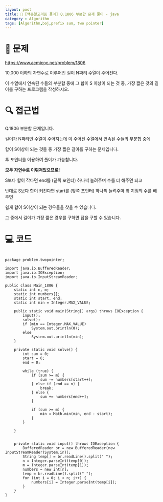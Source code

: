```yaml
---
layout: post
title: 📖 [백준알고리즘 풀이] Q.1806 부분합 문제 풀이 - java
category : Algorithm
tags: [Algorithm,boj,prefix sum, two pointer]
---
```

# 📖 문제
<https://www.acmicpc.net/problem/1806>

10,000 이하의 자연수로 이루어진 길이 N짜리 수열이 주어진다.

이 수열에서 연속된 수들의 부분합 중에 그 합이 S 이상이 되는 것 중, 가장 짧은 것의 길이를 구하는 프로그램을 작성하시오.

# 🔍 접근법

Q.1806 부분합 문제입니다.

길이가 N짜리인 수열이 주어지는데 이 주어진 수열에서 연속된 수들의 부분합 중에 

합이 S이상이 되는 것들 중 가장 짧은 길이를 구하는 문제입니다.

투 포인터를 이용하여 풀이가 가능합니다.

<b> 모두 자연수로 이뤄져있으므로! </b>

S보다 합이 작다면 end를 (끝쪽 포인터) 하나씩 늘려주며 수를 더 해주면 되고

반대로 S보다 합이 커진다면 start를 (앞쪽 포인터) 하나씩 늘려주며 앞 지점의 수를 빼주면 

쉽게 합이 S이상이 되는 경우들을 찾을 수 있습니다.

그 중에서 길이가 가장 짧은 경우를 구하면 답을 구할 수 있습니다.
               
# 💻 코드

```

package problem.twopointer;

import java.io.BufferedReader;
import java.io.IOException;
import java.io.InputStreamReader;

public class Main_1806 {
    static int n, m;
    static int numbers[];
    static int start, end;
    static int min = Integer.MAX_VALUE;

    public static void main(String[] args) throws IOException {
        input();
        solve();
        if (min == Integer.MAX_VALUE)
            System.out.println(0);
        else
            System.out.println(min);
    }

    private static void solve() {
        int sum = 0;
        start = 0;
        end = 0;

        while (true) {
            if (sum >= m) {
                sum -= numbers[start++];
            } else if (end == n) {
                break;
            } else {
                sum += numbers[end++];
            }

            if (sum >= m) {
                min = Math.min(min, end - start);
            }
        }

    }


    private static void input() throws IOException {
        BufferedReader br = new BufferedReader(new InputStreamReader(System.in));
        String temp[] = br.readLine().split(" ");
        n = Integer.parseInt(temp[0]);
        m = Integer.parseInt(temp[1]);
        numbers = new int[n];
        temp = br.readLine().split(" ");
        for (int i = 0; i < n; i++) {
            numbers[i] = Integer.parseInt(temp[i]);
        }
    }
}

```